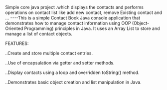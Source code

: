 Simple core java project .which displays the contacts and performs operations on contact list like add new contact, remove Existing contact and ... ----This is a simple Contact Book Java console application that demonstrates how to manage contact information using OOP (Object-Oriented Programming) principles in Java. It uses an Array List to store and manage a list of contact objects.

FEATURES:

..Create and store multiple contact entries.

..Use of encapsulation via getter and setter methods.

..Display contacts using a loop and overridden toString() method.

..Demonstrates basic object creation and list manipulation in Java.
